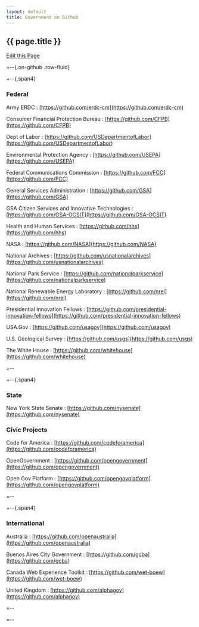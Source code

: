 ```yaml
---
layout: default
title: Government on Github
---
```


<!-- Going with HTML instead of Markdown so we can have the rad GitHub badges -->

<h2>{{ page.title }}</h2>

<a class="btn btn-mini pull-right forkModalTrigger" href="https://github.com/lukecharde/govgit">Edit this Page</a>

+--{.on-github .row-fluid}


 +--{.span4}
 
### Federal
 
Army ERDC
: [https://github.com/erdc-cm](https://github.com/erdc-cm)

Consumer Financial Protection Bureau 
: [https://github.com/CFPB](https://github.com/CFPB)

Dept of Labor
: [https://github.com/USDepartmentofLabor](https://github.com/USDepartmentofLabor)

Environmental Protection Agency 
: [https://github.com/USEPA](https://github.com/USEPA)

Federal Communications Commission 
: [https://github.com/FCC](https://github.com/FCC) 

General Services Administration 
: [https://github.com/GSA](https://github.com/GSA) 

GSA Citizen Services and Innovative Technologies
: [https://github.com/GSA-OCSIT](https://github.com/GSA-OCSIT)

Health and Human Services
: [https://github.com/hhs](https://github.com/hhs)

NASA 
: [https://github.com/NASA](https://github.com/NASA) 

National Archives 
: [https://github.com/usnationalarchives](https://github.com/usnationalarchives)

National Park Service
: [https://github.com/nationalparkservice](https://github.com/nationalparkservice)

National Renewable Energy Laboratory
: [https://github.com/nrel](https://github.com/nrel)

Presidential Innovation Fellows
: [https://github.com/presidential-innovation-fellows](https://github.com/presidential-innovation-fellows)

USA.Gov
: [https://github.com/usagov](https://github.com/usagov)

U.S. Geological Survey
: [https://github.com/usgs](https://github.com/usgs)

The White House 
: [https://github.com/whitehouse](https://github.com/whitehouse) 

 =--


 +--{.span4}
 
### State 
 
New York State Senate
: [https://github.com/nysenate](https://github.com/nysenate)

### Civic Projects

Code for America
: [https://github.com/codeforamerica](https://github.com/codeforamerica)

OpenGovernment
: [https://github.com/opengovernment](https://github.com/opengovernment)

Open Gov Platform
: [https://github.com/opengovplatform](https://github.com/opengovplatform)
 
 =--


 +--{.span4}
 
### International

Australia
: [https://github.com/openaustralia](https://github.com/openaustralia)

Buenos Aires City Government
: [https://github.com/gcba](https://github.com/gcba)
 
Canada Web Experience Toolkit
: [https://github.com/wet-boew](https://github.com/wet-boew)

United Kingdom
: [https://github.com/alphagov](https://github.com/alphagov)
 
 =--


=--


